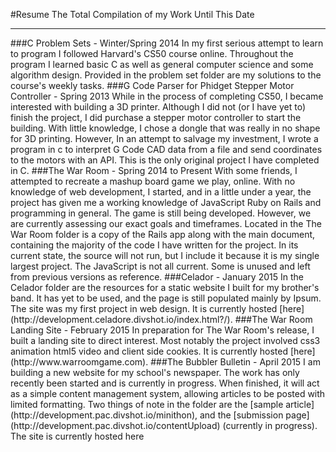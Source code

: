 #Resume
The Total Compilation of my Work Until This Date
<hr>
###C Problem Sets - Winter/Spring 2014
In my first serious attempt to learn to program I followed Harvard's CS50 course online. Throughout the program I learned basic C as well as general computer science and some algorithm design. Provided in the problem set folder are my solutions to the course's weekly tasks.
###G Code Parser for Phidget Stepper Motor Controller - Spring 2013
While in the process of completing CS50, I became interested with building a 3D printer. Although I did not (or I have yet to) finish the project, I did purchase a stepper motor controller to start the building. With little knowledge, I chose a dongle that was really in no shape for 3D printing. However, In an attempt to salvage my investment, I wrote a program in c to interpret G Code CAD data from a file and send coordinates to the motors with an API. This is the only original project I have completed in C.
###The War Room - Spring 2014 to Present
With some friends, I attempted to recreate a mashup board game we play, online. With no knowledge of web development, I started, and in a little under a year, the project has given me a working knowledge of JavaScript Ruby on Rails and programming in general. The game is still being developed. However, we are currently assessing our exact goals and timeframes. Located in the The War Room folder is a copy of the Rails app along with the main document, containing the majority of the code I have written for the project. In its current state, the source will not run, but I include it because it is my single largest project. The JavaScript is not all current. Some is unused and left from previous versions as reference.
###Celador - January 2015
In the Celador folder are the resources for a static website I built for my brother's band. It has yet to be used, and the page is still populated mainly by Ipsum. The site was my first project in web design. It is currently hosted [here](http://development.celadore.divshot.io/index.html?/).
###The War Room Landing Site - February 2015
In preparation for The War Room's release, I built a landing site to direct interest. Most notably the project involved css3 animation html5 video and client side cookies. It is currently hosted [here](http://www.warroomgame.com).
###The Bubbler Bulletin - April 2015
I am building a new website for my school's newspaper. The work has only recently been started and is currently in progress. When finished, it will act as a simple content management system, allowing articles to be posted with limited formatting. Two things of note in the folder are the [sample article](http://development.pac.divshot.io/minithon), and the [submission page](http://development.pac.divshot.io/contentUpload) (currently in progress). The site is currently hosted here

